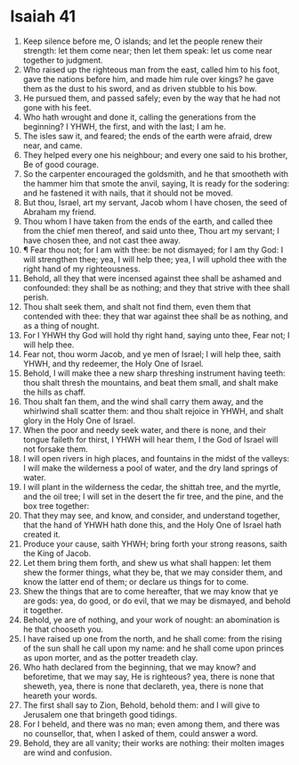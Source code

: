 ﻿# Isaiah 41
1. Keep silence before me, O islands; and let the people renew their strength: let them come near; then let them speak: let us come near together to judgment. 
2. Who raised up the righteous man from the east, called him to his foot, gave the nations before him, and made him rule over kings? he gave them as the dust to his sword, and as driven stubble to his bow. 
3. He pursued them, and passed safely; even by the way that he had not gone with his feet. 
4. Who hath wrought and done it, calling the generations from the beginning? I YHWH, the first, and with the last; I am he. 
5. The isles saw it, and feared; the ends of the earth were afraid, drew near, and came. 
6. They helped every one his neighbour; and every one said to his brother, Be of good courage. 
7. So the carpenter encouraged the goldsmith, and he that smootheth with the hammer him that smote the anvil, saying, It is ready for the sodering: and he fastened it with nails, that it should not be moved. 
8. But thou, Israel, art my servant, Jacob whom I have chosen, the seed of Abraham my friend. 
9. Thou whom I have taken from the ends of the earth, and called thee from the chief men thereof, and said unto thee, Thou art my servant; I have chosen thee, and not cast thee away. 
10. ¶ Fear thou not; for I am with thee: be not dismayed; for I am thy God: I will strengthen thee; yea, I will help thee; yea, I will uphold thee with the right hand of my righteousness. 
11. Behold, all they that were incensed against thee shall be ashamed and confounded: they shall be as nothing; and they that strive with thee shall perish. 
12. Thou shalt seek them, and shalt not find them, even them that contended with thee: they that war against thee shall be as nothing, and as a thing of nought. 
13. For I YHWH thy God will hold thy right hand, saying unto thee, Fear not; I will help thee. 
14. Fear not, thou worm Jacob, and ye men of Israel; I will help thee, saith YHWH, and thy redeemer, the Holy One of Israel. 
15. Behold, I will make thee a new sharp threshing instrument having teeth: thou shalt thresh the mountains, and beat them small, and shalt make the hills as chaff. 
16. Thou shalt fan them, and the wind shall carry them away, and the whirlwind shall scatter them: and thou shalt rejoice in YHWH, and shalt glory in the Holy One of Israel. 
17. When the poor and needy seek water, and there is none, and their tongue faileth for thirst, I YHWH will hear them, I the God of Israel will not forsake them. 
18. I will open rivers in high places, and fountains in the midst of the valleys: I will make the wilderness a pool of water, and the dry land springs of water. 
19. I will plant in the wilderness the cedar, the shittah tree, and the myrtle, and the oil tree; I will set in the desert the fir tree, and the pine, and the box tree together: 
20. That they may see, and know, and consider, and understand together, that the hand of YHWH hath done this, and the Holy One of Israel hath created it. 
21. Produce your cause, saith YHWH; bring forth your strong reasons, saith the King of Jacob. 
22. Let them bring them forth, and shew us what shall happen: let them shew the former things, what they be, that we may consider them, and know the latter end of them; or declare us things for to come. 
23. Shew the things that are to come hereafter, that we may know that ye are gods: yea, do good, or do evil, that we may be dismayed, and behold it together. 
24. Behold, ye are of nothing, and your work of nought: an abomination is he that chooseth you. 
25. I have raised up one from the north, and he shall come: from the rising of the sun shall he call upon my name: and he shall come upon princes as upon morter, and as the potter treadeth clay. 
26. Who hath declared from the beginning, that we may know? and beforetime, that we may say, He is righteous? yea, there is none that sheweth, yea, there is none that declareth, yea, there is none that heareth your words. 
27. The first shall say to Zion, Behold, behold them: and I will give to Jerusalem one that bringeth good tidings. 
28. For I beheld, and there was no man; even among them, and there was no counsellor, that, when I asked of them, could answer a word. 
29. Behold, they are all vanity; their works are nothing: their molten images are wind and confusion. 
